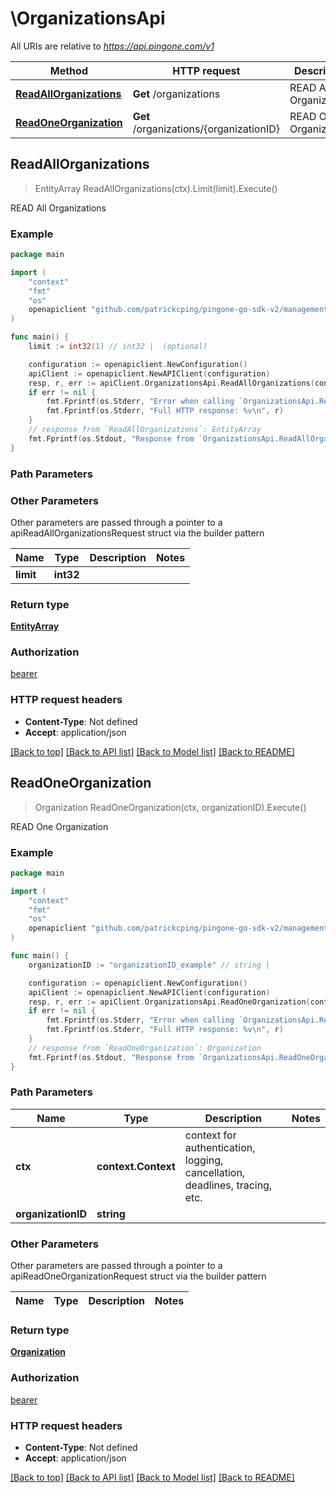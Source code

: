# \OrganizationsApi

All URIs are relative to *https://api.pingone.com/v1*

Method | HTTP request | Description
------------- | ------------- | -------------
[**ReadAllOrganizations**](OrganizationsApi.md#ReadAllOrganizations) | **Get** /organizations | READ All Organizations
[**ReadOneOrganization**](OrganizationsApi.md#ReadOneOrganization) | **Get** /organizations/{organizationID} | READ One Organization



## ReadAllOrganizations

> EntityArray ReadAllOrganizations(ctx).Limit(limit).Execute()

READ All Organizations

### Example

```go
package main

import (
    "context"
    "fmt"
    "os"
    openapiclient "github.com/patrickcping/pingone-go-sdk-v2/management"
)

func main() {
    limit := int32(1) // int32 |  (optional)

    configuration := openapiclient.NewConfiguration()
    apiClient := openapiclient.NewAPIClient(configuration)
    resp, r, err := apiClient.OrganizationsApi.ReadAllOrganizations(context.Background()).Limit(limit).Execute()
    if err != nil {
        fmt.Fprintf(os.Stderr, "Error when calling `OrganizationsApi.ReadAllOrganizations``: %v\n", err)
        fmt.Fprintf(os.Stderr, "Full HTTP response: %v\n", r)
    }
    // response from `ReadAllOrganizations`: EntityArray
    fmt.Fprintf(os.Stdout, "Response from `OrganizationsApi.ReadAllOrganizations`: %v\n", resp)
}
```

### Path Parameters



### Other Parameters

Other parameters are passed through a pointer to a apiReadAllOrganizationsRequest struct via the builder pattern


Name | Type | Description  | Notes
------------- | ------------- | ------------- | -------------
 **limit** | **int32** |  | 

### Return type

[**EntityArray**](EntityArray.md)

### Authorization

[bearer](../README.md#bearer)

### HTTP request headers

- **Content-Type**: Not defined
- **Accept**: application/json

[[Back to top]](#) [[Back to API list]](../README.md#documentation-for-api-endpoints)
[[Back to Model list]](../README.md#documentation-for-models)
[[Back to README]](../README.md)


## ReadOneOrganization

> Organization ReadOneOrganization(ctx, organizationID).Execute()

READ One Organization

### Example

```go
package main

import (
    "context"
    "fmt"
    "os"
    openapiclient "github.com/patrickcping/pingone-go-sdk-v2/management"
)

func main() {
    organizationID := "organizationID_example" // string | 

    configuration := openapiclient.NewConfiguration()
    apiClient := openapiclient.NewAPIClient(configuration)
    resp, r, err := apiClient.OrganizationsApi.ReadOneOrganization(context.Background(), organizationID).Execute()
    if err != nil {
        fmt.Fprintf(os.Stderr, "Error when calling `OrganizationsApi.ReadOneOrganization``: %v\n", err)
        fmt.Fprintf(os.Stderr, "Full HTTP response: %v\n", r)
    }
    // response from `ReadOneOrganization`: Organization
    fmt.Fprintf(os.Stdout, "Response from `OrganizationsApi.ReadOneOrganization`: %v\n", resp)
}
```

### Path Parameters


Name | Type | Description  | Notes
------------- | ------------- | ------------- | -------------
**ctx** | **context.Context** | context for authentication, logging, cancellation, deadlines, tracing, etc.
**organizationID** | **string** |  | 

### Other Parameters

Other parameters are passed through a pointer to a apiReadOneOrganizationRequest struct via the builder pattern


Name | Type | Description  | Notes
------------- | ------------- | ------------- | -------------


### Return type

[**Organization**](Organization.md)

### Authorization

[bearer](../README.md#bearer)

### HTTP request headers

- **Content-Type**: Not defined
- **Accept**: application/json

[[Back to top]](#) [[Back to API list]](../README.md#documentation-for-api-endpoints)
[[Back to Model list]](../README.md#documentation-for-models)
[[Back to README]](../README.md)

